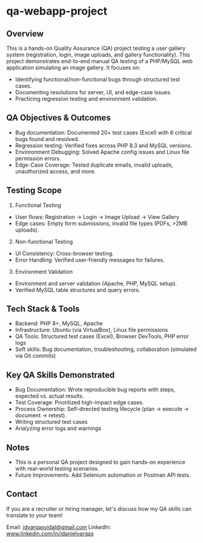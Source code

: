 # qa-webapp-project

## Overview
This is a hands-on Quality Assurance (QA) project testing a user gallery system (registration, login, image uploads, and gallery functionality). This project demonstrates end-to-end manual QA testing of a PHP/MySQL web application simulating an image gallery. It focuses on:
- Identifying functional/non-functional bugs through structured test cases.
- Documenting resolutions for server, UI, and edge-case issues.
- Practicing regression testing and environment validation.

## QA Objectives & Outcomes
- Bug documentation: Documented 20+ test cases (Excel) with 6 critical bugs found and resolved.
- Regression testing: Verified fixes across PHP 8.3 and MySQL versions.
- Envinronment Debugging: Solved Apache config issues and Linux file permission errors. 
- Edge-Case Coverage: Tested duplicate emails, invalid uploads, unauthorized access, and more.

## Testing Scope
1. Functional Testing
- User flows: Registration -> Login -> Image Upload -> View Gallery
- Edge cases: Empty form submissions, invalid file types (PDFs, >2MB uploads).
2. Non-functional Testing
- UI Consistency: Cross-browser testing.
- Error Handling: Verified user-friendly messages for failures.
3. Environment Validation
- Environment and server validation (Apache, PHP, MySQL setup).
- Verified MySQL table structures and query errors. 

## Tech Stack & Tools
- Backend: PHP 8+, MySQL, Apache
- Infrastructure: Ubuntu (via VirtualBox), Linux file permissions
- QA Tools: Structured test cases (Excel), Browser DevTools, PHP error logs
- Soft skills: Bug documentation, troubleshooting, collaboration (simulated via Git commits)

## Key QA Skills Demonstrated
- Bug Documentation: Wrote reproducible bug reports with steps, expected vs. actual results.
- Test Coverage: Prioritized high-impact edge cases.
- Process Ownership: Self-directed testing lifecycle (plan -> execute -> document -> retest).
- Writing structured test cases
- Analyzing error logs and warnings

## Notes
- This is a personal QA project designed to gain hands-on experience with real-world testing scenarios.
- Future Improvements: Add Selenium automation or Postman API tests.

## Contact 
If you are a recruiter or hiring manager, let's discuss how my QA skills can translate to your team!

Email: jdvargasvidal@gmail.com
LinkedIn: www.linkedin.com/in/jdanielvargas
